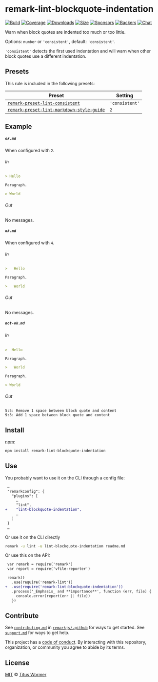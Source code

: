 <!--This file is generated-->

# remark-lint-blockquote-indentation

[![Build][build-badge]][build]
[![Coverage][coverage-badge]][coverage]
[![Downloads][downloads-badge]][downloads]
[![Size][size-badge]][size]
[![Sponsors][sponsors-badge]][collective]
[![Backers][backers-badge]][collective]
[![Chat][chat-badge]][chat]

Warn when block quotes are indented too much or too little.

Options: `number` or `'consistent'`, default: `'consistent'`.

`'consistent'` detects the first used indentation and will warn when
other block quotes use a different indentation.

## Presets

This rule is included in the following presets:

| Preset | Setting |
| - | - |
| [`remark-preset-lint-consistent`](https://github.com/remarkjs/remark-lint/tree/main/packages/remark-preset-lint-consistent) | `'consistent'` |
| [`remark-preset-lint-markdown-style-guide`](https://github.com/remarkjs/remark-lint/tree/main/packages/remark-preset-lint-markdown-style-guide) | `2` |

## Example

##### `ok.md`

When configured with `2`.

###### In

```markdown
> Hello

Paragraph.

> World
```

###### Out

No messages.

##### `ok.md`

When configured with `4`.

###### In

```markdown
>   Hello

Paragraph.

>   World
```

###### Out

No messages.

##### `not-ok.md`

###### In

```markdown
>  Hello

Paragraph.

>   World

Paragraph.

> World
```

###### Out

```text
5:5: Remove 1 space between block quote and content
9:3: Add 1 space between block quote and content
```

## Install

[npm][]:

```sh
npm install remark-lint-blockquote-indentation
```

## Use

You probably want to use it on the CLI through a config file:

```diff
 …
 "remarkConfig": {
   "plugins": [
     …
     "lint",
+    "lint-blockquote-indentation",
     …
   ]
 }
 …
```

Or use it on the CLI directly

```sh
remark -u lint -u lint-blockquote-indentation readme.md
```

Or use this on the API:

```diff
 var remark = require('remark')
 var report = require('vfile-reporter')

 remark()
   .use(require('remark-lint'))
+  .use(require('remark-lint-blockquote-indentation'))
   .process('_Emphasis_ and **importance**', function (err, file) {
     console.error(report(err || file))
   })
```

## Contribute

See [`contributing.md`][contributing] in [`remarkjs/.github`][health] for ways
to get started.
See [`support.md`][support] for ways to get help.

This project has a [code of conduct][coc].
By interacting with this repository, organization, or community you agree to
abide by its terms.

## License

[MIT][license] © [Titus Wormer][author]

[build-badge]: https://img.shields.io/travis/remarkjs/remark-lint/main.svg

[build]: https://travis-ci.org/remarkjs/remark-lint

[coverage-badge]: https://img.shields.io/codecov/c/github/remarkjs/remark-lint.svg

[coverage]: https://codecov.io/github/remarkjs/remark-lint

[downloads-badge]: https://img.shields.io/npm/dm/remark-lint-blockquote-indentation.svg

[downloads]: https://www.npmjs.com/package/remark-lint-blockquote-indentation

[size-badge]: https://img.shields.io/bundlephobia/minzip/remark-lint-blockquote-indentation.svg

[size]: https://bundlephobia.com/result?p=remark-lint-blockquote-indentation

[sponsors-badge]: https://opencollective.com/unified/sponsors/badge.svg

[backers-badge]: https://opencollective.com/unified/backers/badge.svg

[collective]: https://opencollective.com/unified

[chat-badge]: https://img.shields.io/badge/chat-discussions-success.svg

[chat]: https://github.com/remarkjs/remark/discussions

[npm]: https://docs.npmjs.com/cli/install

[health]: https://github.com/remarkjs/.github

[contributing]: https://github.com/remarkjs/.github/blob/HEAD/contributing.md

[support]: https://github.com/remarkjs/.github/blob/HEAD/support.md

[coc]: https://github.com/remarkjs/.github/blob/HEAD/code-of-conduct.md

[license]: https://github.com/remarkjs/remark-lint/blob/main/license

[author]: https://wooorm.com
